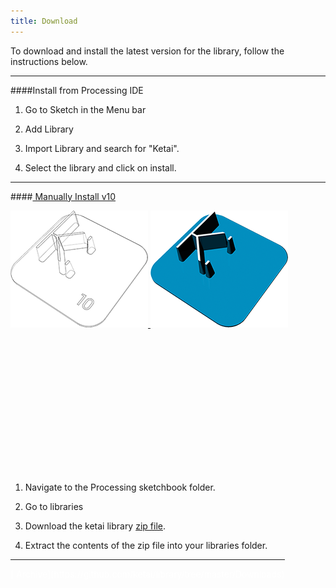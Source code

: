 ```yaml
---
title: Download
---
```

To download and install the latest version for the library, follow the instructions below.
<hr>

####Install from Processing IDE
1. Go to Sketch in the Menu bar

2. Add Library 

3. Import Library and search for "Ketai". 

4. Select the library and click on install.

<hr>

####[<i class="fa fa-download"></i> Manually Install v10 ](Ketai_v9.zip)
<div class="hover_img">
	<a href="Ketai_v9.zip">
		<img src="ketai_v10_bw.png" class="top">
		<img src="ketai_v10.png" class="bottom">
	</a>
<div style="position: absolute; margin-top: 230px;">

1. Navigate to the Processing sketchbook folder.

2. Go to libraries

3. Download the ketai library [zip file](Ketai_v9.zip). 

4. Extract the contents of the zip file into your libraries folder. 

<!-- <a href="https://github.com/ketai/library/tree/master/Downloads" style=" color: #FFF;">
	<i class="fa fa-download"></i> Archive
</a> -->
<hr>

<div class="link" style=" color: #FFF;">[<i class="fa fa-download fa-lg"></i> Archive](https://github.com/ketai/library/tree/master/Downloads)</div>
</div>
</div>
<!-- ![Ketai_v10](ketai_v10.png) -->

<!-- <div class="downloadLink"> -->

